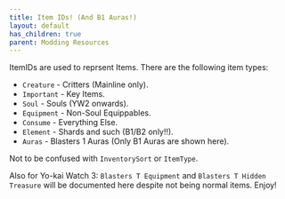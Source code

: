 ```yaml
---
title: Item IDs! (And B1 Auras!)
layout: default
has_children: true
parent: Modding Resources
---
```


ItemIDs are used to reprsent Items. There are the following item types:
* `Creature` - Critters (Mainline only).
* `Important` - Key Items.
* `Soul` - Souls (YW2 onwards).
* `Equipment` - Non-Soul Equippables.
* `Consume` - Everything Else.
* `Element` - Shards and such (B1/B2 only!!).
* `Auras` - Blasters 1 Auras (Only B1 Auras are shown here).

Not to be confused with `InventorySort` or `ItemType`. 

Also for Yo-kai Watch 3: `Blasters T Equipment` and `Blasters T Hidden Treasure` will be documented here despite not being normal items. Enjoy!

